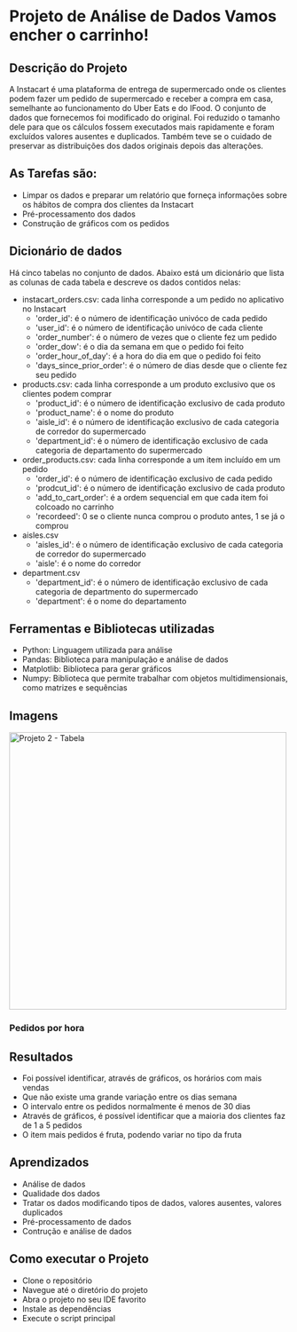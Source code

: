 # Projeto de Análise de Dados Vamos encher o carrinho!

## Descrição do Projeto
A Instacart é uma plataforma de entrega de supermercado onde os clientes podem fazer um pedido de supermercado e receber a compra em casa, semelhante ao funcionamento do Uber Eats e do IFood. 
O conjunto de dados que fornecemos foi modificado do original. Foi reduzido o tamanho dele para que os cálculos fossem executados mais rapidamente e foram excluídos valores ausentes e duplicados. Também teve se o cuidado de preservar as distribuições dos dados originais depois das alterações.

## As Tarefas são:
- Limpar os dados e preparar um relatório que forneça informações sobre os hábitos de compra dos clientes da Instacart
- Pré-processamento dos dados
- Construção de gráficos com os pedidos

## Dicionário de dados
Há cinco tabelas no conjunto de dados. Abaixo está um dicionário que lista as colunas de cada tabela e descreve os dados contidos nelas:
- instacart_orders.csv: cada linha corresponde a um pedido no aplicativo no Instacart
  - 'order_id': é o número de identificação univóco de cada pedido
  - 'user_id': é o número de identificação univóco de cada cliente
  - 'order_number': é o número de vezes que o cliente fez um pedido
  - 'order_dow': é o dia da semana em que o pedido foi feito
  - 'order_hour_of_day': é a hora do dia em que o pedido foi feito
  - 'days_since_prior_order': é o número de dias desde que o cliente fez seu pedido
- products.csv: cada linha corresponde a um produto exclusivo que os clientes podem comprar
  - 'product_id': é o número de identificação exclusivo de cada produto
  - 'product_name': é o nome do produto
  - 'aisle_id': é o número de identificação exclusivo de cada categoria de corredor do supermercado
  - 'department_id': é o número de identificação exclusivo de cada categoria de departamento do supermercado
- order_products.csv: cada linha corresponde a um item incluído em um pedido
  - 'order_id': é o número de identificação exclusivo de cada pedido
  - 'prodcut_id': é o número de identificação exclusivo de cada produto
  - 'add_to_cart_order': é a ordem sequencial em que cada item foi colcoado no carrinho
  - 'recordeed': 0 se o cliente nunca comprou o produto antes, 1 se já o comprou
- aisles.csv
  - 'aisles_id': é o número de identificação exclusivo de cada categoria de corredor do supermercado
  - 'aisle': é o nome do corredor
- department.csv
  - 'department_id': é o número de identificação exclusivo de cada categoria de departmento do supermercado
  - 'department': é o nome do departamento

## Ferramentas e Bibliotecas utilizadas
- Python: Linguagem utilizada para análise
- Pandas: Biblioteca para manipulação e análise de dados
- Matplotlib: Biblioteca para gerar gráficos
- Numpy: Biblioteca que permite trabalhar com objetos multidimensionais, como matrizes e sequências

## Imagens
<img src="https://github.com/user-attachments/assets/400dba41-702c-4102-b5f0-2b49eb57e7a9" alt="Projeto 2 - Tabela" width="500"/>

### Pedidos por hora


## Resultados
- Foi possível identificar, através de gráficos, os horários com mais vendas
- Que não existe uma grande variação entre os dias semana
- O intervalo entre os pedidos normalmente é menos de 30 dias
- Através de gráficos, é possível identificar que a maioria dos clientes faz de 1 a 5 pedidos
- O item mais pedidos é fruta, podendo variar no tipo da fruta

## Aprendizados
- Análise de dados
- Qualidade dos dados
- Tratar os dados modificando tipos de dados, valores ausentes, valores duplicados
- Pré-processamento de dados
- Contrução e análise de dados

## Como executar o Projeto
- Clone o repositório
- Navegue até o diretório do projeto
- Abra o projeto no seu IDE favorito
- Instale as dependências
- Execute o script principal
  
